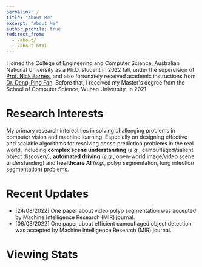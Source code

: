```yaml
---
permalink: /
title: "About Me"
excerpt: "About Me"
author_profile: true
redirect_from: 
  - /about/
  - /about.html
---
```



I joined the College of Engineering and Computer Science, Australian National University as a Ph.D. student in 2022 fall, under the supervision of [Prof. Nick Barnes](https://scholar.google.com/citations?user=yMXs1WcAAAAJ&hl=en), and also fortunately received academic instructions from [Dr. Deng-Ping Fan](https://dengpingfan.github.io/). Before that, I received my Master's degree from the School of Computer Science, Wuhan University, in 2021.


Research Interests
======
My primary research interest lies in solving challenging problems in computer vision and machine learning. Especially on designing effective and scalable algorithms for resolving dense prediction problems in the real world, including **complex scene understanding** (*e.g.*, camouflaged/salient object discovery), **automated driving** (*e.g.*, open-world image/video scene understanding) and **healthcare AI** (*e.g.*, polyp segmentation, lung infection segmentation) problems.



Recent Updates
======
- [24/08/2022] One paper about video polyp segmentation was accepted by Machine Intelligence Research (MIR) journal.
- [06/08/2022] One paper about efficient camouflaged object detection was accepted by Machine Intelligence Research (MIR) journal.


Viewing Stats
======

<div style='width:600px;height:212px;margin:0 auto'>
    <script type="text/javascript" id="clustrmaps" src="//clustrmaps.com/map_v2.js?d=4HIu0QzaVjxZ6lANkwG5E12bXki5oB6rfb-tI4vEPyQ&cl=ffffff&w=a"></script>
</div>